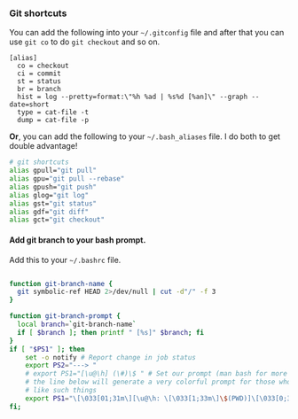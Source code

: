 ### Git shortcuts

You can add the following into your `~/.gitconfig` file and after that you can use
`git co` to do `git checkout` and so on.

```text
[alias]
  co = checkout
  ci = commit
  st = status
  br = branch
  hist = log --pretty=format:\"%h %ad | %s%d [%an]\" --graph --date=short
  type = cat-file -t
  dump = cat-file -p
```
**Or**, you can add the following to your `~/.bash_aliases` file.
I do both to get double advantage!

```bash
# git shortcuts
alias gpull="git pull"
alias gpu="git pull --rebase"
alias gpush="git push"
alias glog="git log"
alias gst="git status"
alias gdf="git diff"
alias gct="git checkout"
```


#### Add git branch to your bash prompt.
Add this to your `~/.bashrc` file.

```bash

function git-branch-name {
  git symbolic-ref HEAD 2>/dev/null | cut -d"/" -f 3
}

function git-branch-prompt {
  local branch=`git-branch-name`
  if [ $branch ]; then printf " [%s]" $branch; fi
}
if [ "$PS1" ]; then
    set -o notify # Report change in job status
    export PS2="---> "
    # export PS1="[\u@\h] (\#)\$ " # Set our prompt (man bash for more info)
    # the line below will generate a very colorful prompt for those who
    # like such things
    export PS1="\[\033[01;31m\][\u@\h: \[\033[1;33m\]\$(PWD)]\[\033[0;32m\]\$(git-branch-prompt)\$ \[\033[00m\]"
fi;

```
